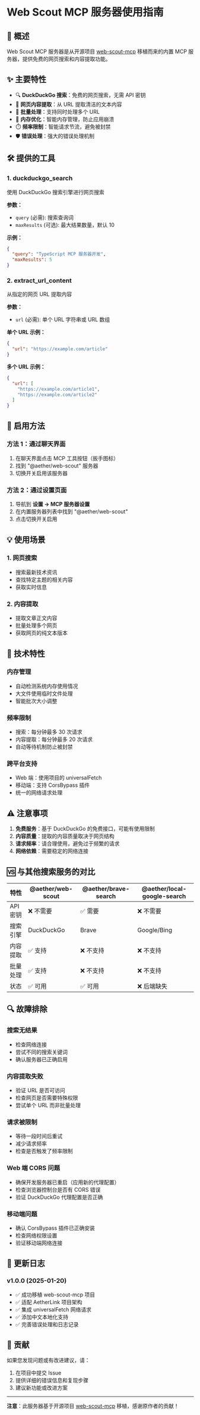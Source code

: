 # Web Scout MCP 服务器使用指南

## 📖 概述

Web Scout MCP 服务器是从开源项目 [web-scout-mcp](https://github.com/pinkpixel-dev/web-scout-mcp) 移植而来的内置 MCP 服务器，提供免费的网页搜索和内容提取功能。

## ✨ 主要特性

- 🔍 **DuckDuckGo 搜索**：免费的网页搜索，无需 API 密钥
- 📄 **网页内容提取**：从 URL 提取清洁的文本内容
- 🚀 **批量处理**：支持同时处理多个 URL
- 💾 **内存优化**：智能内存管理，防止应用崩溃
- ⏱️ **频率限制**：智能请求节流，避免被封禁
- 🛡️ **错误处理**：强大的错误处理机制

## 🛠️ 提供的工具

### 1. duckduckgo_search
使用 DuckDuckGo 搜索引擎进行网页搜索

**参数：**
- `query` (必需): 搜索查询词
- `maxResults` (可选): 最大结果数量，默认 10

**示例：**
```json
{
  "query": "TypeScript MCP 服务器开发",
  "maxResults": 5
}
```

### 2. extract_url_content
从指定的网页 URL 提取内容

**参数：**
- `url` (必需): 单个 URL 字符串或 URL 数组

**单个 URL 示例：**
```json
{
  "url": "https://example.com/article"
}
```

**多个 URL 示例：**
```json
{
  "url": [
    "https://example.com/article1",
    "https://example.com/article2"
  ]
}
```

## 🚀 启用方法

### 方法 1：通过聊天界面
1. 在聊天界面点击 MCP 工具按钮（扳手图标）
2. 找到 "@aether/web-scout" 服务器
3. 切换开关启用该服务器

### 方法 2：通过设置页面
1. 导航到 **设置 → MCP 服务器设置**
2. 在内置服务器列表中找到 "@aether/web-scout"
3. 点击切换开关启用

## 💡 使用场景

### 1. 网页搜索
- 搜索最新技术资讯
- 查找特定主题的相关内容
- 获取实时信息

### 2. 内容提取
- 提取文章正文内容
- 批量处理多个网页
- 获取网页的纯文本版本

## 🔧 技术特性

### 内存管理
- 自动检测系统内存使用情况
- 大文件使用临时文件处理
- 智能批次大小调整

### 频率限制
- 搜索：每分钟最多 30 次请求
- 内容提取：每分钟最多 20 次请求
- 自动等待机制防止被封禁

### 跨平台支持
- Web 端：使用项目的 universalFetch
- 移动端：支持 CorsBypass 插件
- 统一的网络请求处理

## ⚠️ 注意事项

1. **免费服务**：基于 DuckDuckGo 的免费接口，可能有使用限制
2. **内容质量**：提取的内容质量取决于网页结构
3. **请求频率**：请合理使用，避免过于频繁的请求
4. **网络依赖**：需要稳定的网络连接

## 🆚 与其他搜索服务的对比

| 特性 | @aether/web-scout | @aether/brave-search | @aether/local-google-search |
|------|-------------------|---------------------|----------------------------|
| API 密钥 | ❌ 不需要 | ✅ 需要 | ❌ 不需要 |
| 搜索引擎 | DuckDuckGo | Brave | Google/Bing |
| 内容提取 | ✅ 支持 | ❌ 不支持 | ❌ 不支持 |
| 批量处理 | ✅ 支持 | ❌ 不支持 | ❌ 不支持 |
| 状态 | ✅ 可用 | ✅ 可用 | ❌ 后端缺失 |

## 🔍 故障排除

### 搜索无结果
- 检查网络连接
- 尝试不同的搜索关键词
- 确认服务器已正确启用

### 内容提取失败
- 验证 URL 是否可访问
- 检查网页是否需要特殊权限
- 尝试单个 URL 而非批量处理

### 请求被限制
- 等待一段时间后重试
- 减少请求频率
- 检查是否触发了频率限制

### Web 端 CORS 问题
- 确保开发服务器已重启（应用新的代理配置）
- 检查浏览器控制台是否有 CORS 错误
- 验证 DuckDuckGo 代理配置是否正确

### 移动端问题
- 确认 CorsBypass 插件已正确安装
- 检查网络权限设置
- 验证移动端网络连接

## 📝 更新日志

### v1.0.0 (2025-01-20)
- ✅ 成功移植 web-scout-mcp 项目
- ✅ 适配 AetherLink 项目架构
- ✅ 集成 universalFetch 网络请求
- ✅ 添加中文本地化支持
- ✅ 完善错误处理和日志记录

## 🤝 贡献

如果您发现问题或有改进建议，请：
1. 在项目中提交 Issue
2. 提供详细的错误信息和复现步骤
3. 建议新功能或改进方案

---

**注意**：此服务器基于开源项目 [web-scout-mcp](https://github.com/pinkpixel-dev/web-scout-mcp) 移植，感谢原作者的贡献！
